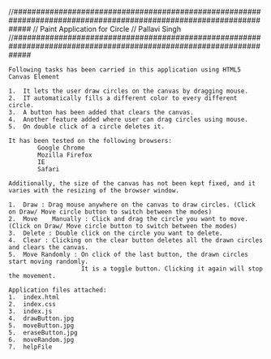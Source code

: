 
//####################################################################################################################
//		Paint Application for Circle
//		Pallavi Singh
//####################################################################################################################
	
	Following tasks has been carried in this application using HTML5 Canvas Element

	1.	It lets the user draw circles on the canvas by dragging mouse.
	2.	IT automatically fills a different color to every different circle.
	3.	A button has been added that clears the canvas.
	4.	Another feature added where user can drag circles using mouse.
	5.	On double click of a circle deletes it.

	It has been tested on the following browsers:
			Google Chrome
			Mozilla Firefox
			IE
			Safari

	Additionally, the size of the canvas has not been kept fixed, and it varies with the resizing of the browser window.
	
	1.	Draw : Drag mouse anywhere on the canvas to draw circles. (Click on Draw/ Move circle button to switch between the modes)
	2.	Move	Manually : Click and drag the circle you want to move. (Click on Draw/ Move circle button to switch between the modes)
	3.	Delete : Double click on the circle you want to delete.
	4.	Clear : Clicking on the clear button deletes all the drawn circles and clears the canvas.
	5.	Move Randomly : On click of the last button, the drawn circles start moving randomly.
						It is a toggle button. Clicking it again will stop the movement.
	
	Application files attached:
	1.	index.html
	2.	index.css
	3.	index.js
	4.	drawButton.jpg
	5.	moveButton.jpg	
	5.	eraseButton.jpg
	6.	moveRandom.jpg
	7.	helpFile